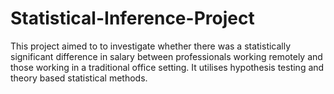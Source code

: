 # Statistical-Inference-Project
This project aimed to to investigate whether there was a statistically significant difference in salary between professionals working remotely  and those working in a traditional office setting. It utilises hypothesis testing and theory based statistical methods. 
